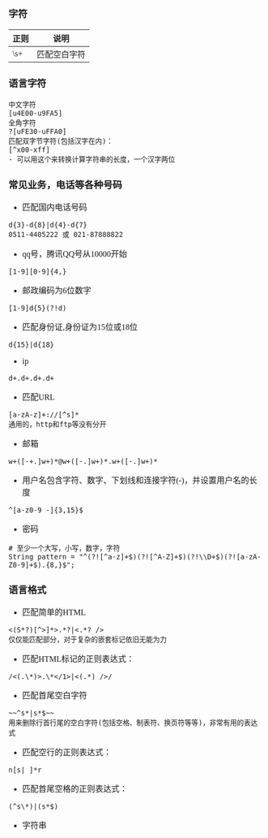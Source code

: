 <font face="Simsun" size=3>

### 字符

正则 | 说明 
---|---
\\s+ | 匹配空白字符

### 语言字符

~~~
中文字符
[u4E00-u9FA5]
全角字符
?[uFE30-uFFA0]
匹配双字节字符(包括汉字在内)：
[^x00-xff]
- 可以用这个来转换计算字符串的长度，一个汉字两位
~~~

### 常见业务，电话等各种号码

- 匹配国内电话号码
~~~
d{3}-d{8}|d{4}-d{7} 
0511-4405222 或 021-87888822
~~~
- qq号，腾讯QQ号从10000开始
~~~
[1-9][0-9]{4,} 
~~~
- 邮政编码为6位数字
~~~
[1-9]d{5}(?!d) 
~~~
- 匹配身份证,身份证为15位或18位
~~~
d{15}|d{18} 
~~~
- ip
~~~
d+.d+.d+.d+
~~~
- 匹配URL
~~~
[a-zA-z]+://[^s]* 
通用的，http和ftp等没有分开
~~~
- 邮箱
~~~
w+([-+.]w+)*@w+([-.]w+)*.w+([-.]w+)* 
~~~
- 用户名包含字符、数字、下划线和连接字符(-)，并设置用户名的长度
~~~
^[a-z0-9_-]{3,15}$
~~~
- 密码
~~~
# 至少一个大写，小写，数字，字符 
String pattern = "^(?![^a-z]+$)(?![^A-Z]+$)(?!\\D+$)(?![a-zA-Z0-9]+$).{8,}$";
~~~

### 语言格式

- 匹配简单的HTML
~~~
<(S*?)[^>]*>.*?|<.*? /> 
仅仅能匹配部分，对于复杂的嵌套标记依旧无能为力
~~~
- 匹配HTML标记的正则表达式：
~~~
/<(.\*)>.\*</1>|<(.*) />/
~~~
- 匹配首尾空白字符
~~~
~~^s*|s*$~~ 
用来删除行首行尾的空白字符(包括空格、制表符、换页符等等)，非常有用的表达式  
~~~
- 匹配空行的正则表达式：
~~~
n[s| ]*r
~~~
- 匹配首尾空格的正则表达式：
~~~
(^s\*)|(s*$)
~~~
- 字符串
~~~

~~~

</font>